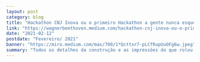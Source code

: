 ```yaml
---
layout: post
category: blog
title: "Hackathon CNJ Inova ou o primeiro Hackathon a gente nunca esquece"
link: "https://wagnerbeethoven.medium.com/hackathon-cnj-inova-ou-o-primeiro-hackathon-a-gente-nunca-esquece-d59bdb47a2a9"
date: "2021-02-12"
postdate: "Fevereiro/ 2021"
banner: "https://miro.medium.com/max/700/1*Qcttxr7-pLCfRupUuOFg6w.jpeg"
summary: "Todos os detalhes da construção e as impressões do que rolou na competição"
---
```

